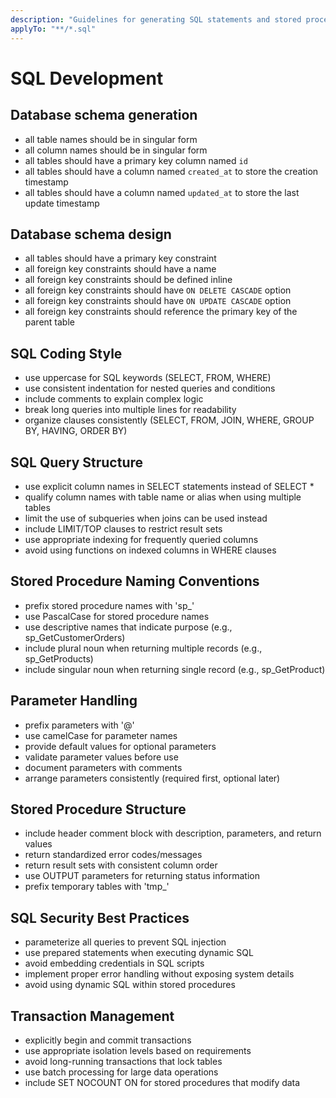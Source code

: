 ```yaml
---
description: "Guidelines for generating SQL statements and stored procedures"
applyTo: "**/*.sql"
---
```


# SQL Development

## Database schema generation

- all table names should be in singular form
- all column names should be in singular form
- all tables should have a primary key column named `id`
- all tables should have a column named `created_at` to store the creation timestamp
- all tables should have a column named `updated_at` to store the last update timestamp

## Database schema design

- all tables should have a primary key constraint
- all foreign key constraints should have a name
- all foreign key constraints should be defined inline
- all foreign key constraints should have `ON DELETE CASCADE` option
- all foreign key constraints should have `ON UPDATE CASCADE` option
- all foreign key constraints should reference the primary key of the parent table

## SQL Coding Style

- use uppercase for SQL keywords (SELECT, FROM, WHERE)
- use consistent indentation for nested queries and conditions
- include comments to explain complex logic
- break long queries into multiple lines for readability
- organize clauses consistently (SELECT, FROM, JOIN, WHERE, GROUP BY, HAVING, ORDER BY)

## SQL Query Structure

- use explicit column names in SELECT statements instead of SELECT \*
- qualify column names with table name or alias when using multiple tables
- limit the use of subqueries when joins can be used instead
- include LIMIT/TOP clauses to restrict result sets
- use appropriate indexing for frequently queried columns
- avoid using functions on indexed columns in WHERE clauses

## Stored Procedure Naming Conventions

- prefix stored procedure names with 'sp\_'
- use PascalCase for stored procedure names
- use descriptive names that indicate purpose (e.g., sp_GetCustomerOrders)
- include plural noun when returning multiple records (e.g., sp_GetProducts)
- include singular noun when returning single record (e.g., sp_GetProduct)

## Parameter Handling

- prefix parameters with '@'
- use camelCase for parameter names
- provide default values for optional parameters
- validate parameter values before use
- document parameters with comments
- arrange parameters consistently (required first, optional later)

## Stored Procedure Structure

- include header comment block with description, parameters, and return values
- return standardized error codes/messages
- return result sets with consistent column order
- use OUTPUT parameters for returning status information
- prefix temporary tables with 'tmp\_'

## SQL Security Best Practices

- parameterize all queries to prevent SQL injection
- use prepared statements when executing dynamic SQL
- avoid embedding credentials in SQL scripts
- implement proper error handling without exposing system details
- avoid using dynamic SQL within stored procedures

## Transaction Management

- explicitly begin and commit transactions
- use appropriate isolation levels based on requirements
- avoid long-running transactions that lock tables
- use batch processing for large data operations
- include SET NOCOUNT ON for stored procedures that modify data
